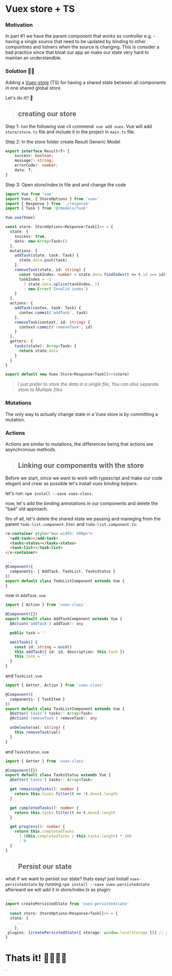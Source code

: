 # Vuex store + TS 
   ### Motivation
   In part #1 we have the parant component that works as controller e.g. - having a single source that need to be updated by binding to other compontnes and         listners when the source is changing. This is consider a bad practice since that bloat our app an make our state very hard to maintan an understandble. 
   
   ### Solution  🦸‍♂️
Adding a [Vuex-store]( https://vuex.vuejs.org ) (TS) for having a shared state between all components in one shared global store.

Let's do it!! 💪
> ## creating our store
Step 1: run the following vue cli commend: `vue add vuex`.
Vue will add `store/store.ts` file and include it in the project in `main.ts` file.

Step 2: In the store folder create Result Generic Model
```Typescript
export interface Result<T> {
    success: boolean;
    message?: string;
    errorCode?: number;
    data: T;
}
```

Step 3: Open store/index.ts file and and change the code
```Typescript 
import Vue from 'vue'
import Vuex, { StoreOptions } from 'vuex'
import { Response } from './response'
import { Task } from '@/models/Task'

Vue.use(Vuex)

const store: StoreOptions<Response<Task[]>> = {
  state: {
    success: true,
    data: new Array<Task>()
  },
  mutations: {
    addTask(state, task: Task) {
      state.data.push(task)
    },
    removeTask(state, id: string) {
      const taskIndex: number = state.data.findIndex(t => t.id === id)
      taskIndex > -1
        ? state.data.splice(taskIndex, 1)
        : new Error('Invalid index')
    }
  },
  actions: {
    addTask(contex, task: Task) {
      contex.commit('addTask', task)
    },
    removeTask(context, id: string) {
      context.commit('removeTask', id)
    }
  },
  getters: {
    tasks(state): Array<Task> {
      return state.data
    }
  }
}

export default new Vuex.Store<Response<Task[]>>(store)
```

> *I just prefer to store the data in a single file, You can also separate store to Multiple files*

### Mutations
The only way to actually change state in a Vuex store is by committing a mutation.

### Actions
Actions are similar to mutations, the differences being that actions are asynchronous methods.

> ## Linking our components with the store
 Before we start, since we want to work with typescript and make our code elegant and crear as possible let's install *vuex binding helpers*.

 let's run: `npm install --save vuex-class`.
 
 now, let's add the binding annotations in our components and delete the "bad" old approach.
 
 firs of all, let's delete the shared state we passing and maneging from the parent `todo-list.component.html` and `todo-list.component.ts`:
```html
<v-container style="max-width: 500px">
  <add-task></add-task>
  <tasks-status></tasks-status>
  <task-list></task-list>
</v-container>
```
```Typescript
...
@Component({
  components: { AddTask, TaskList, TasksStatus }
})
export default class TodoListComponent extends Vue {
}

```
now in `AddTask.vue`
```Typescript
import { Action } from 'vuex-class'

@Component({})
export default class AddTaskComponent extends Vue {
  @Action('addTask') addTask!: any

  public task = ''

  emitTask() {
    const id: string = uuid()
    this.addTask({ id: id, description: this.task })
    this.task = ''
  }
}
```
and `TaskList.vue`
```Typescript
import { Getter, Action } from 'vuex-class'

@Component({
  components: { TaskItem }
})
export default class TaskListComponent extends Vue {
  @Getter('tasks') tasks!: Array<Task>
  @Action('removeTask') removeTask!: any

  onDeleate(val: string) {
    this.removeTask(val)
  }
}
```
and `TasksStatus.vue`
```Typescript
import { Getter } from 'vuex-class'

@Component({})
export default class TasksStatus extends Vue {
  @Getter('tasks') tasks!: Array<Task>

  get remainingTasks(): number {
    return this.tasks.filter(t => !t.done).length
  }

  get completedTasks(): number {
    return this.tasks.filter(t => t.done).length
  }

  get progress(): number {
    return this.completedTasks
      ? (this.completedTasks / this.tasks.length) * 100
      : 0
  }
}
```

> ## Persist our state 
 what if we want to persist our state? thats easy! just install `vuex-persistedstate` by running `npm install --save vuex-persistedstate`
 afterward we will add it in store/index.ts as plugin:
 ```typescript
 ...
 import createPersistedState from 'vuex-persistedstate'
   ...
   const store: StoreOptions<Response<Task[]>> = {
   state: {
      ...
     },
  plugins: [createPersistedState({ storage: window.localStorage })] // you can use sessionStorage also
}
```

# Thats it! 🎉🎉🎉🎉

 
 
`




